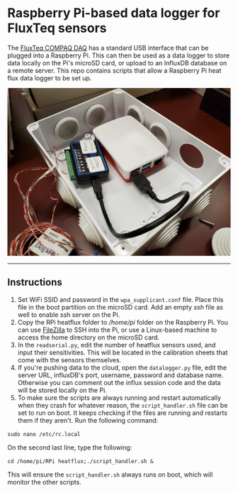 # Raspberry Pi-based data logger for FluxTeq sensors

The [FluxTeq COMPAQ DAQ](https://www.fluxteq.com/product-page/compaq-daq) has a standard USB interface that can be plugged into a Raspberry Pi. This can then be used as a data logger to store data locally on the Pi's microSD card, or upload to an InfluxDB database on a remote server. This repo contains scripts that allow a Raspberry Pi heat flux data logger to be set up.

![rpi_datalogger](https://github.com/AKstudios/fluxteq_heatflux_rpi/blob/main/pics/rpi_compaqdaq_usb.jpg)

---

## Instructions

1. Set WiFi SSID and password in the `wpa_supplicant.conf` file. Place this file in the boot partition on the microSD card. Add an empty _ssh_ file as well to enable ssh server on the Pi.
2. Copy the RPi heatflux folder to _/home/pi_ folder on the Raspberry Pi. You can use [FileZilla](https://filezilla-project.org/) to SSH into the Pi, or use a Linux-based machine to access the home directory on the microSD card.
3. In the `readserial.py`, edit the number of heatflux sensors used, and input their sensitivities. This will be located in the calibration sheets that come with the sensors themselves.
4. If you're pushing data to the cloud, open the `datalogger.py` file, edit the server URL, influxDB's port, username, password and database name. Otherwise you can comment out the influx session code and the data will be stored locally on the Pi.
5. To make sure the scripts are always running and restart automatically when they crash for whatever reason, the `script_handler.sh` file can be set to run on boot. It keeps checking if the files are running and restarts them if they aren't. Run the following command:

```
sudo nano /etc/rc.local
```

On the second last line, type the following:

```
cd /home/pi/RPi heatflux;./script_handler.sh &
```

This will ensure the `script_handler.sh` always runs on boot, which will monitor the other scripts.

